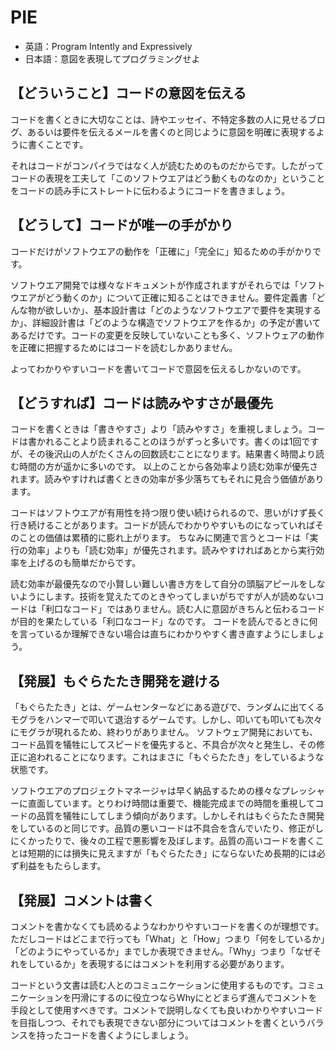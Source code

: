 # PIE

- 英語：Program Intently and Expressively
- 日本語：意図を表現してプログラミングせよ

## 【どういうこと】コードの意図を伝える

コードを書くときに大切なことは、詩やエッセイ、不特定多数の人に見せるブログ、あるいは要件を伝えるメールを書くのと同じように意図を明確に表現するように書くことです。

それはコードがコンパイラではなく人が読むためのものだからです。したがってコードの表現を工夫して「このソフトウエアはどう動くものなのか」ということをコードの読み手にストレートに伝わるようにコードを書きましょう。

## 【どうして】コードが唯一の手がかり

コードだけがソフトウエアの動作を「正確に」「完全に」知るための手がかりです。

ソフトウエア開発では様々なドキュメントが作成されますがそれらでは「ソフトウエアがどう動くのか」について正確に知ることはできません。要件定義書「どんな物が欲しいか」、基本設計書は「どのようなソフトウエアで要件を実現するか」、詳細設計書は「どのような構造でソフトウエアを作るか」の予定が書いてあるだけです。コードの変更を反映していないことも多く、ソフトウェアの動作を正確に把握するためにはコードを読むしかありません。

よってわかりやすいコードを書いてコードで意図を伝えるしかないのです。

## 【どうすれば】コードは読みやすさが最優先

コードを書くときは「書きやすさ」より「読みやすさ」を重視しましょう。コードは書かれることより読まれることのほうがずっと多いです。書くのは1回ですが、その後沢山の人がたくさんの回数読むことになります。結果書く時間より読む時間の方が遥かに多いのです。
以上のことから各効率より読む効率が優先されます。読みやすければ書くときの効率が多少落ちてもそれに見合う価値があります。

コードはソフトウエアが有用性を持つ限り使い続けられるので、思いがけず長く行き続けることがあります。コードが読んでわかりやすいものになっていればそのことの価値は累積的に膨れ上がります。
ちなみに関連で言うとコードは「実行の効率」よりも「読む効率」が優先されます。読みやすければあとから実行効率を上げるのも簡単だからです。

読む効率が最優先なので小賢しい難しい書き方をして自分の頭脳アピールをしないようにします。技術を覚えたてのときやってしまいがちですが人が読めないコードは「利口なコード」ではありません。読む人に意図がきちんと伝わるコードが目的を果たしている「利口なコード」なのです。
コードを読んでるときに何を言っているか理解できない場合は直ちにわかりやすく書き直すようにしましょう。

## 【発展】もぐらたたき開発を避ける

「もぐらたたき」とは、ゲームセンターなどにある遊びで、ランダムに出てくるモグラをハンマーで叩いて退治するゲームです。しかし、叩いても叩いても次々にモグラが現れるため、終わりがありません。
ソフトウェア開発においても、コード品質を犠牲にしてスピードを優先すると、不具合が次々と発生し、その修正に追われることになります。これはまさに「もぐらたたき」をしているような状態です。

ソフトウエアのプロジェクトマネージャは早く納品するための様々なプレッシャーに直面しています。とりわけ時間は重要で、機能完成までの時間を重視してコードの品質を犠牲にしてしまう傾向があります。しかしそれはもぐらたたき開発をしているのと同じです。品質の悪いコードは不具合を含んでいたり、修正がしにくかったりで、後々の工程で悪影響を及ぼします。品質の高いコードを書くことは短期的には損失に見えますが「もぐらたたき」にならないため長期的には必ず利益をもたらします。

## 【発展】コメントは書く

コメントを書かなくても読めるようなわかりやすいコードを書くのが理想です。ただしコードはどこまで行っても「What」と「How」つまり「何をしているか」「どのようにやっているか」までしか表現できません。「Why」つまり「なぜそれをしているか」を表現するにはコメントを利用する必要があります。

コードという文書は読む人とのコミュニケーションに使用するものです。コミュニケーションを円滑にするのに役立つならWhyにとどまらず進んでコメントを手段として使用すべきです。コメントで説明しなくても良いわかりやすいコードを目指しつつ、それでも表現できない部分についてはコメントを書くというバランスを持ったコードを書くようにしましょう。
